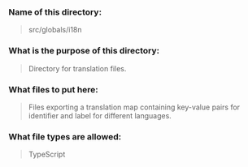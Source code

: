 ### Name of this directory: 
> src/globals/i18n

### What is the purpose of this directory:
> Directory for translation files.

### What files to put here:
> Files exporting a translation map containing key-value pairs for identifier and label for different languages.

### What file types are allowed:
> TypeScript